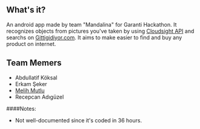 ## What's it?
  An android app made by team "Mandalina" for Garanti Hackathon. It recognizes objects from pictures you've taken by using [Cloudsight API](http://cloudsightapi.com/) 
  and searchs on [Gittigidiyor.com](http://www.gittigidiyor.com). It aims to make easier to find and buy any product on internet.
  
## Team Memers
* Abdullatif Köksal
* Erkam Şeker
* [Melih Mutlu](https://github.com/melihmutlu)
* Recepcan Adıgüzel

####Notes:
* Not well-documented since it's coded in 36 hours.
